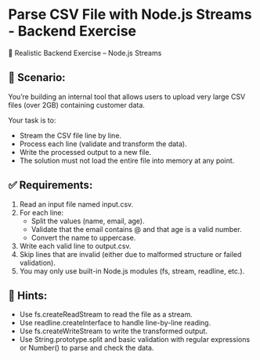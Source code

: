# Parse CSV File with Node.js Streams - Backend Exercise

🧪 Realistic Backend Exercise – Node.js Streams

## 🧩 Scenario:
You’re building an internal tool that allows users to upload very large CSV files (over 2GB) containing customer data.

Your task is to:
- Stream the CSV file line by line.
- Process each line (validate and transform the data).
- Write the processed output to a new file.
- The solution must not load the entire file into memory at any point.

## ✅ Requirements:
1.	Read an input file named input.csv.
2.	For each line:
      - Split the values (name, email, age).
      - Validate that the email contains @ and that age is a valid number.
      - Convert the name to uppercase.
3.	Write each valid line to output.csv.
4.	Skip lines that are invalid (either due to malformed structure or failed validation).
5.	You may only use built-in Node.js modules (fs, stream, readline, etc.).

## 🔧 Hints:
- Use fs.createReadStream to read the file as a stream.
- Use readline.createInterface to handle line-by-line reading.
- Use fs.createWriteStream to write the transformed output.
- Use String.prototype.split and basic validation with regular expressions or Number() to parse and check the data.
